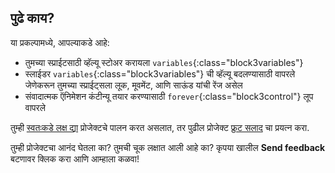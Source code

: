 ## पुढे काय?

या प्रकल्पामध्ये, आपल्याकडे आहे:
- तुमच्या स्प्राईटसाठी व्हॅल्यू स्टोअर करायला `variables`{:class="block3variables"}
- स्लाईडर `variables`{:class="block3variables"} ची व्हॅल्यू बदलण्यासाठी वापरले जेणेकरून तुमच्या स्प्राईट्सला लूक, मूवमेंट, आणि साऊंड यांची रेंज असेल
- संवादात्मक ऍनिमेशन कंटीन्यू तयार करण्यासाठी `forever`{:class="block3control"} लूप वापरले

तुम्ही [स्वतःकडे लक्ष द्या](https://projects.raspberrypi.org/en/pathways/look-after-yourself) प्रोजेक्टचे पालन करत असलात, तर पुढील प्रोजेक्ट [फ्रुट सलाद](https://projects.raspberrypi.org/en/projects/fruit-salad) चा प्रयत्न करा.

तुम्ही प्रोजेक्टचा आनंद घेतला का? तुमची चूक लक्षात आली आहे का? कृपया खालील **Send feedback** बटणावर क्लिक करा आणि आम्हाला कळवा!
